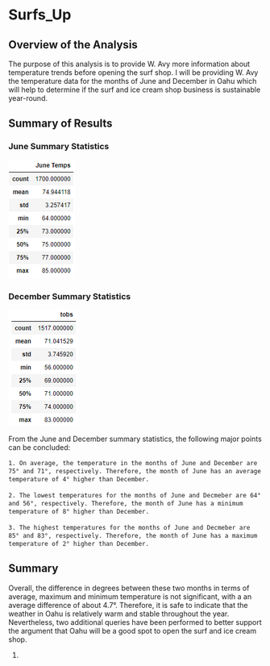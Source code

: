 # Surfs_Up
## Overview of the Analysis
The purpose of this analysis is to provide W. Avy more information about temperature trends before opening the surf shop. I will be providing W. Avy the temperature data for the months of June and December in Oahu which will help to determine if the surf and ice cream shop business is sustainable year-round.

## Summary of Results
### June Summary Statistics
![june_summary_statistics](https://github.com/WTAN241/Surfs_Up/blob/main/Resources/june_summary_statistics.PNG)

### December Summary Statistics
![december_summary_statistics](https://github.com/WTAN241/Surfs_Up/blob/main/Resources/december_summary_statistics.PNG)

From the June and December summary statistics, the following major points can be concluded:
    
    1. On average, the temperature in the months of June and December are 75° and 71°, respectively. Therefore, the month of June has an average temperature of 4° higher than December.

    2. The lowest temperatures for the months of June and Decmeber are 64° and 56°, respectively. Therefore, the month of June has a minimum temperature of 8° higher than December.

    3. The highest temperatures for the months of June and Decmeber are 85° and 83°, respectively. Therefore, the month of June has a maximum temperature of 2° higher than December.

## Summary

Overall, the difference in degrees between these two months in terms of average, maximum and minimum temperature is not significant, with a an average difference of about 4.7°. Therefore, it is safe to indicate that the weather in Oahu is relatively warm and stable throughout the year. Nevertheless, two additional queries have been performed to better support the argument that Oahu will be a good spot to open the surf and ice cream shop.

1. 


